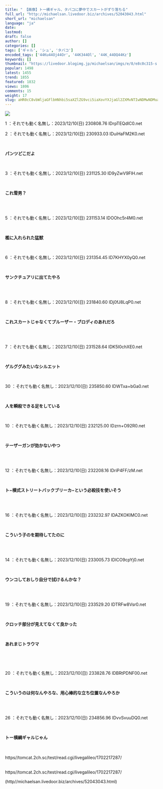 ```yaml
---
title: " 【画像】トー横ギャル、タバコに夢中でスカートがずり落ちる"
full_url: "http://michaelsan.livedoor.biz/archives/52043043.html"
short_url: "michaelsan"
language: "ja"
date: 
lastmod: 
draft: false
author: []
categories: []
tags: ['ギャル', 'シュ', 'タバコ']
encoded_tags: ['44Ku44Oj44Or', '44K344Ol', '44K_44OQ44Kz']
keywords: []
thumbnail: "https://livedoor.blogimg.jp/michaelsan/imgs/e/8/e8c0c315-s.jpg"
popular: 1498
latest: 1455
trend: 1855
featured: 1832
views: 1806
comments: 15
weight: 17
slug: aHR0cC8vbWljaGFlbHNhbi5saXZlZG9vci5iaXovYXJjaGl2ZXMvNTIwNDMwNDMuaHRtbA==
---
```


![](https://livedoor.blogimg.jp/michaelsan/imgs/e/8/e8c0c315-s.jpg)

<div><p>1 ：それでも動く名無し：2023/12/10(日) 230808.76 IDrpTEQdIC0.net</p><p>2 ：それでも動く名無し：2023/12/10(日) 230933.03 IDuiHaFM2K0.net</p><br><b><p>パンツどこだよ </p></b><br><p>3 ：それでも動く名無し：2023/12/10(日) 231125.30 ID9yZwV9FlH.net</p><br><b><p>これ雪男？ </p><br></b><br><p>5 ：それでも動く名無し：2023/12/10(日) 231153.14 IDOOhc5r4M0.net</p><br><b><p>檻に入れられた猛獣</p></b><br><p>6 ：それでも動く名無し：2023/12/10(日) 231354.45 ID7KHYX0yQ0.net</p><br><b><p>サンクチュアリに出てたやろ </p><br></b><br><p>8 ：それでも動く名無し：2023/12/10(日) 231840.60 IDj0fJ8LqP0.net</p><br><b><p>これスカートじゃなくてブルーザー・ブロディのあれだろ </p><br></b><br><p>7 ：それでも動く名無し：2023/12/10(日) 231528.64 IDK5I0chXE0.net</p><br><b><p>ゲルググみたいなシルエット</p></b><br><p>30 ：それでも動く名無し：2023/12/10(日) 235850.60 IDWTxa+bGa0.net</p><br><b><p>人を瞬殺できる足をしている</p></b><br><p>10 ：それでも動く名無し：2023/12/10(日) 232125.00 IDzrn+O92R0.net</p><br><b><p>テーザーガンが効かないやつ </p><br></b><br><p>12 ：それでも動く名無し：2023/12/10(日) 232208.16 IDriP4FF/zM.net</p><br><b><p>ト−横式ストリートバックブリーカ−という必殺技を使いそう <br></p><br></b><br><p>16 ：それでも動く名無し：2023/12/10(日) 233232.97 IDAZKOKIMC0.net</p><br><b><p>こういう子のを期待してたのに</p><br></b><br><p>14 ：それでも動く名無し：2023/12/10(日) 233005.73 IDlCO9cpYj0.net</p><br><b><p>ウンコしておしり自分で拭けるんかな？ <br></p><br></b><br><p>19 ：それでも動く名無し：2023/12/10(日) 233529.20 IDTRFw8Vsr0.net</p><br><p><p><b>クロッチ部分が見えてなくて良かった</b></p></p><p><p><b><br></b></p></p><p><p><b>あれまじトラウマ <br></b></p></p><p><p><b><br></b></p></p><br><p>20 ：それでも動く名無し：2023/12/10(日) 233828.76 IDBRtPDNF00.net</p><br><b><p>こういうのは何なんやろな、用心棒的な立ち位置なんやろか </p><br></b><br><p>26 ：それでも動く名無し：2023/12/10(日) 234856.96 IDvvSvuuDQ0.net</p><br><b><p>トー横綱ギャルじゃん </p><br></b><br>https//tomcat.2ch.sc/test/read.cgi/livegalileo/1702217287/<br><br clear='all'> <p id='a6850dc6aefc0d5bbff2bea180d92d89'> </p> <p id='a6850dc6aefc0d5bbff2bea180d92d89'> </p> <p class='alistcloud-container-6795'></p> <p>https//tomcat.2ch.sc/test/read.cgi/livegalileo/1702217287/</p></div>

(http//michaelsan.livedoor.biz/archives/52043043.html)
